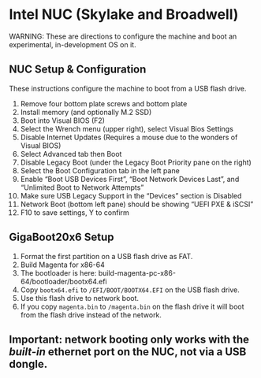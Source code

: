 # Intel NUC (Skylake and Broadwell)

WARNING:  These are directions to configure the machine and boot an experimental, in-development OS on it.

## NUC Setup & Configuration

These instructions configure the machine to boot from a USB flash drive.

1. Remove four bottom plate screws and bottom plate
2. Install memory (and optionally M.2 SSD)
3. Boot into Visual BIOS (F2)
4. Select the Wrench menu (upper right), select Visual Bios Settings
5. Disable Internet Updates (Requires a mouse due to the wonders of Visual BIOS)
6. Select Advanced tab then Boot
7. Disable Legacy Boot (under the Legacy Boot Priority pane on the right)
8. Select the Boot Configuration tab in the left pane
9. Enable “Boot USB Devices First”, “Boot Network Devices Last”, and “Unlimited Boot to Network Attempts”
10. Make sure USB Legacy Support in the “Devices” section is Disabled
11. Network Boot (bottom left pane) should be showing “UEFI PXE & iSCSI”
12. F10 to save settings, Y to confirm

## GigaBoot20x6 Setup
1. Format the first partition on a USB flash drive as FAT.
2. Build Magenta for x86-64
3. The bootloader is here: build-magenta-pc-x86-64/bootloader/bootx64.efi
4. Copy `bootx64.efi` to `/EFI/BOOT/BOOTX64.EFI` on the USB flash drive.
4. Use this flash drive to network boot.
5. If you copy `magenta.bin` to `/magenta.bin` on the flash drive it will boot from the flash drive instead of the network.

## Important: network booting only works with the *built-in* ethernet port on the NUC, not via a USB dongle.
